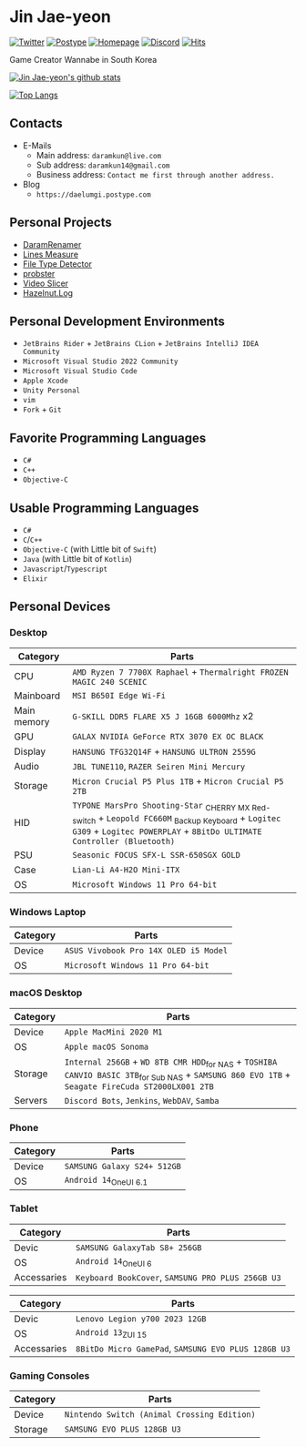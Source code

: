 # Jin Jae-yeon

[![Twitter](https://img.shields.io/badge/daelumgi-blue?logo=Twitter)](https://twitter.com/daelumgi) [![Postype](https://img.shields.io/badge/Postype-daelumgi-yellowgreen)](https://daelumgi.postype.com) [![Homepage](https://img.shields.io/badge/daram.in-green?logo=nginx)](https://daram.in) [![Discord](https://img.shields.io/badge/daelumgi-lightgrey?logo=Discord)](#) [![Hits](https://hits.seeyoufarm.com/api/count/incr/badge.svg?url=https%3A%2F%2Fgithub.com%2Fdaramkun&count_bg=%23337CBC&title_bg=%23555555&icon=&icon_color=%23E7E7E7&title=hits&edge_flat=false)](https://hits.seeyoufarm.com)

Game Creator Wannabe in South Korea

[![Jin Jae-yeon's github stats](https://github-readme-stats.vercel.app/api?username=daramkun&show_icons=true&hide_border=true)](https://github.com/daramkun)

[![Top Langs](https://github-readme-stats.vercel.app/api/top-langs/?username=daramkun&hide_border=true&layout=compact)](https://github.com/daramkun)

## Contacts
- E-Mails
  - Main address: `daramkun@live.com`
  - Sub address: `daramkun14@gmail.com`
  - Business address: `Contact me first through another address.`
- Blog
  - `https://daelumgi.postype.com`

## Personal Projects
- [DaramRenamer](https://github.com/daramkun/DaramRenamer)
- [Lines Measure](https://github.com/daramkun/Lines-Measure)
- [File Type Detector](https://github.com/daramkun/FileTypeDetector)
- [probster](https://github.com/daramkun/probster)
- [Video Slicer](https://github.com/daramkun/VideoSlicer)
- [Hazelnut.Log](https://github.com/daramkun/Hazelnut.Log)

## Personal Development Environments
- `JetBrains Rider` + `JetBrains CLion` + `JetBrains IntelliJ IDEA Community`
- `Microsoft Visual Studio 2022 Community`
- `Microsoft Visual Studio Code`
- `Apple Xcode`
- `Unity Personal`
- `vim`
- `Fork` + `Git`

## Favorite Programming Languages
- `C#`
- `C++`
- `Objective-C`

## Usable Programming Languages
- `C#`
- `C`/`C++`
- `Objective-C` (with Little bit of `Swift`)
- `Java` (with Little bit of `Kotlin`)
- `Javascript`/`Typescript`
- `Elixir`

## Personal Devices
### Desktop
|Category|Parts|
|--------|-----|
|CPU|`AMD Ryzen 7 7700X Raphael` + `Thermalright FROZEN MAGIC 240 SCENIC`|
|Mainboard|`MSI B650I Edge Wi-Fi`|
|Main memory|`G-SKILL DDR5 FLARE X5 J 16GB 6000Mhz` x2|
|GPU|`GALAX NVIDIA GeForce RTX 3070 EX OC BLACK`|
|Display|`HANSUNG TFG32Q14F` + `HANSUNG ULTRON 2559G`|
|Audio|`JBL TUNE110`, `RAZER Seiren Mini Mercury`|
|Storage|`Micron Crucial P5 Plus 1TB` + `Micron Crucial P5 2TB`|
|HID|`TYPONE MarsPro Shooting-Star` <sub>CHERRY MX Red-switch</sub> + `Leopold FC660M` <sub>Backup Keyboard</sub> + `Logitec G309` + `Logitec POWERPLAY` + `8BitDo ULTIMATE Controller (Bluetooth)`|
|PSU|`Seasonic FOCUS SFX-L SSR-650SGX GOLD`|
|Case|`Lian-Li A4-H2O Mini-ITX`|
|OS|`Microsoft Windows 11 Pro 64-bit`|

### Windows Laptop
|Category|Parts|
|--------|-----|
|Device|`ASUS Vivobook Pro 14X OLED i5 Model`|
|OS|`Microsoft Windows 11 Pro 64-bit`|

### macOS Desktop
|Category|Parts|
|--------|-----|
|Device|`Apple MacMini 2020 M1`|
|OS|`Apple macOS Sonoma`|
|Storage|`Internal 256GB` + `WD 8TB CMR HDD`<sub>for NAS</sub> + `TOSHIBA CANVIO BASIC 3TB`<sub>for Sub NAS</sub> + `SAMSUNG 860 EVO 1TB` + `Seagate FireCuda ST2000LX001 2TB`|
|Servers|`Discord Bots`, `Jenkins`, `WebDAV`, `Samba`|

### Phone
|Category|Parts|
|--------|-----|
|Device|`SAMSUNG Galaxy S24+ 512GB`|
|OS|`Android 14`<sub>OneUI 6.1</sub>|

### Tablet
|Category|Parts|
|--------|-----|
|Devic|`SAMSUNG GalaxyTab S8+ 256GB`|
|OS|`Android 14`<sub>OneUI 6</sub>|
|Accessaries|`Keyboard BookCover`, `SAMSUNG PRO PLUS 256GB U3`|

|Category|Parts|
|--------|-----|
|Devic|`Lenovo Legion y700 2023 12GB`|
|OS|`Android 13`<sub>ZUI 15</sub>|
|Accessaries|`8BitDo Micro GamePad`, `SAMSUNG EVO PLUS 128GB U3`|

### Gaming Consoles
|Category|Parts|
|--------|-----|
|Device|`Nintendo Switch (Animal Crossing Edition)`|
|Storage|`SAMSUNG EVO PLUS 128GB U3`|
